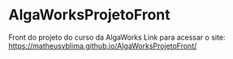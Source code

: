 # AlgaWorksProjetoFront
Front do projeto do curso da AlgaWorks
Link para acessar o site: https://matheusvblima.github.io/AlgaWorksProjetoFront/
